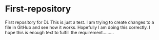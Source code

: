 # First-repository
First repository for DL
This is just a test. I am trying to create changes to a file in GitHub and see how it works. Hopefully I am doing this correctly. I hope this is enough text to fulfill the requirement.........
